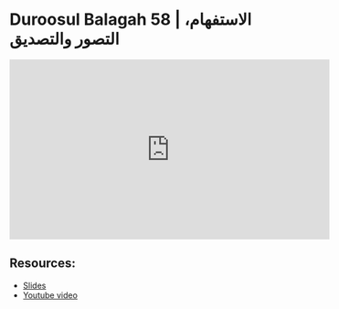 # Duroosul Balagah 58 | الاستفهام، التصور والتصديق
                
<iframe width="560" height="315" src="https://www.youtube-nocookie.com/embed/7z_xEAEEvbM?start=0" frameborder="0" allow="accelerometer; autoplay; encrypted-media; gyroscope; picture-in-picture" allowfullscreen="allowfullscreen">
</iframe><BR>

## Resources:
- [Slides](https://github.com/arshare/resources_balagha_pdfs)
- [Youtube video](https://www.youtube.com/watch?v=7z_xEAEEvbM&list=PLzn0qdi6JpdvvXVuJ7kIusNquSxeyKJvc)

